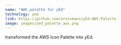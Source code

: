 ```yaml
---
name: "AWS palette for yEd"
technology: yed
link: https://github.com/arossmann/yEd-AWS-Palette
image: images/yed_palette_aws.png
---
```

transformed the AWS Icon Palette into yEd.